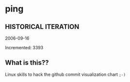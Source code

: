 # ping

## HISTORICAL ITERATION
2006-09-16

Incremented: 3393

## What is this?? 
Linux skills to hack the github commit visualization chart `;-)`
